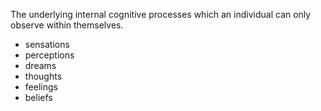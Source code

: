 The underlying internal cognitive processes which an individual can only observe within themselves. 
* sensations
* perceptions
* dreams
* thoughts
* feelings
* beliefs